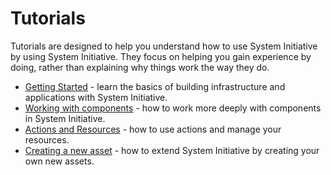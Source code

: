 # Tutorials

Tutorials are designed to help you understand how to use System Initiative by
using System Initiative. They focus on helping you gain experience by doing,
rather than explaining why things work the way they do.

- [Getting Started](./getting-started.md) - learn the basics of building infrastructure and applications with System Initiative.
- [Working with components](./working-with-components.md) - how to work more deeply with components in System Initiative.
- [Actions and Resources](./actions-and-resources.md) - how to use actions and manage your resources.
- [Creating a new asset](./creating-new-assets.md) - how to extend System Initiative by creating your own new assets.
